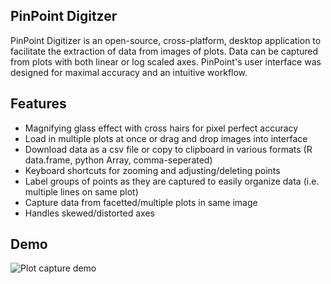 ## PinPoint Digitzer

PinPoint Digitizer is an open-source, cross-platform, desktop application to facilitate the extraction of data from images of plots. Data can be captured from plots with both linear or log scaled axes. PinPoint's user interface was designed for maximal accuracy and an intuitive workflow. 

## Features 

 - Magnifying glass effect with cross hairs for pixel perfect accuracy
 - Load in multiple plots at once or drag and drop images into interface
 - Download data as a csv file or copy to clipboard in various formats (R data.frame, python Array, comma-seperated)
 - Keyboard shortcuts for zooming and adjusting/deleting points
 - Label groups of points as they are captured to easily organize data (i.e. multiple lines on same plot)
 - Capture data from facetted/multiple plots in same image 
 - Handles skewed/distorted axes
 
## Demo 

![Plot capture demo](images/PinPoint-demo.gif)
